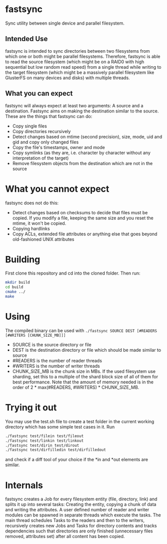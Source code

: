 # fastsync
Sync utility between single device and parallel filesystem.

## Intended Use
fastsync is intended to sync directories between two filesystems from which one or both might be parallel filesystems. Therefore, fastsync is able to read the source filesystem (which might be on a RAID0 with high sequential but low random read speed) from a single thread while writing to the target filesystem (which might be a massively parallel filesystem like GlusterFS on many devices and disks) with multiple threads.

## What you can expect
fastsync will always expect at least two arguments: A source and a destination. Fastsync aims on making the destination similar to the source.
These are the things that fastsync can do:
* Copy single files
* Copy directories recursively
* Detect changes based on mtime (second precision), size, mode, uid and gid and copy only changed files
* Copy the file's timestamps, owner and mode
* Copy symlinks (as they are, i.e. character by character without any interpretation of the target)
* Remove filesystem objects from the destination which are not in the source

# What you cannot expect
fastsync does not do this:
* Detect changes based on checksums to decide that files must be copied. If you modify a file, keeping the same size and you reset the mtime, it won't be copied.
* Copying hardlinks
* Copy ACLs, extended file attributes or anything else that goes beyond old-fashioned UNIX attributes

# Building
First clone this repository and cd into the cloned folder. Then run:
```bash
mkdir build
cd build
cmake ../
make
```

# Using
The compiled binary can be used with
```./fastsync SOURCE DEST [#READERS [#WRITERS [CHUNK_SIZE_MB]]]```
* SOURCE is the source directory or file
* DEST is the destination directory or file which should be made similar to source
* #READERS is the number of reader threads
* #WRITERS is the number of writer threads
* CHUNK_SIZE_MB is the chunk size in MBs. If the used filesystem use sharding, set this to a multiple of the shard block size of all of them for best performance.
Note that the amount of memory needed is in the order of 2 * max(#READERS, #WRITERS) * CHUNK_SIZE_MB.

# Trying it out
You may use the test.sh file to create a test folder in the current working directory which has some simple test cases in it.
Run
```bash
./fastsync test/filein test/fileout
./fastsync test/linkin test/linkout
./fastsync test/dirin test/dirout
./fastsync test/dirfilledin test/dirfilledout
```
and check if a diff tool of your choice if the \*in and \*out elements are similar.

# Internals
fastsync creates a Job for every filesystem entity (file, directory, link) and splits it up into several tasks: Creating the entity, copying a chunk of data and writing the attributes. A user defined number of reader and writer modules can be spawned in separate threads which execute the tasks. The main thread schedules Tasks to the readers and then to the writers, recursively creates new Jobs and Tasks for directory contents and tracks dependencies such that directories are only finished (unnecessary files removed, attributes set) after all content has been copied.
